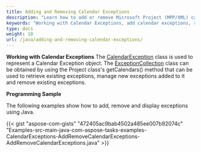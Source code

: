 ```yaml
---
title: Adding and Removing Calendar Exceptions
description: "Learn how to add or remove Microsoft Project (MPP/XML) calendar exceptions using Aspose.Tasks for Java."
keywords: "Working with Calendar Exceptions, add calendar exceptions, remove calendar exceptions, Project Calendar Exception, Aspose.Tasks, Java"
type: docs
weight: 10
url: /java/adding-and-removing-calendar-exceptions/
---
```


**Working with Calendar Exceptions**
The [CalendarException](https://apireference.aspose.com/tasks/java/com.aspose.tasks/CalendarException) class is used to represent a Calendar Exception object. The [ExceptionCollection](https://apireference.aspose.com/tasks/java/com.aspose.tasks/CalendarExceptionCollection) class can be obtained by using the Project class's getCalendars() method that can be used to retrieve existing exceptions, manage new exceptions added to it and remove existing exceptions.

**Programming Sample**

The following examples show how to add, remove and display exceptions using Java.

{{< gist "aspose-com-gists" "472405ac9bab4502a485ee007b92074c" "Examples-src-main-java-com-aspose-tasks-examples-CalendarExceptions-AddRemoveCalendarExceptions-AddRemoveCalendarExceptions.java" >}}
